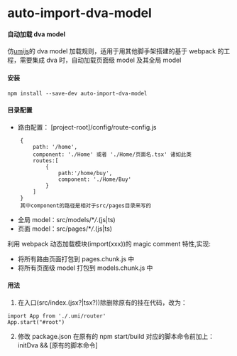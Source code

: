 # auto-import-dva-model

#### 自动加载 dva model

仿[umijs](https://umijs.org/guide/with-dva.html#usage)的 dva model 加载规则，适用于用其他脚手架搭建的基于 webpack 的工程，需要集成 dva 时，自动加载页面级 model 及其全局 model

#### 安装

```
npm install --save-dev auto-import-dva-model
```

#### 目录配置

- 路由配置： [project-root]/config/route-config.js

```
    {
        path: '/home',
        component: './Home' 或者 './Home/页面名.tsx' 诸如此类
        routes:[
            {
                path:'/home/buy',
                component: './Home/Buy'
            }
        ]
    }
    其中component的路径是相对于src/pages目录来写的
```

- 全局 model：src/models/\*_/_.(js|ts)
- 页面 model：src/pages/\*_/_.(js|ts)

利用 webpack 动态加载模块(import(xxx))的 magic comment 特性,实现:

- 将所有路由页面打包到 pages.chunk.js 中
- 将所有页面级 model 打包到 models.chunk.js 中

#### 用法

1.  在入口(src/index.(jsx?|tsx?))除删除原有的挂在代码，改为：

```
import App from './.umi/router'
App.start("#root")
```

2.  修改 package.json
    在原有的 npm start/build 对应的脚本命令前加上：
    initDva && [原有的脚本命令]
